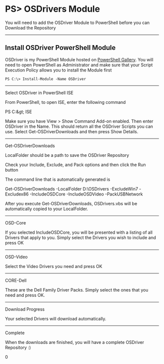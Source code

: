 # PS&gt; OSDrivers Module

You will need to add the OSDriver Module to PowerShell before you can Download the Repository

---

## Install OSDriver PowerShell Module

OSDriver is my PowerShell Module hosted on [PowerShell Gallery](https://www.powershellgallery.com/packages/OSDriver/). You will need to open PowerShell as Administrator and make sure that your Script Execution Policy allows you to install the Module first

```
PS C:\> Install-Module -Name OSDriver
```

---

Select OSDriver in PowerShell ISE

From PowerShell, to open ISE, enter the following command

PS C:\&gt; ISE

Make sure you have View &gt; Show Command Add-on enabled. Then enter OSDriver in the Name. This should return all the OSDriver Scripts you can use. Select Get-OSDriverDownloads and then press Show Details.



---

Get-OSDriverDownloads

LocalFolder should be a path to save the OSDriver Repository

Check your Include, Exclude, and Pack options and then click the Run button



The command line that is automatically generated is

Get-OSDriverDownloads -LocalFolder D:\OSDrivers -ExcludeWin7 -Excludex86 -IncludeOSDCore -IncludeOSDVideo -PackUSBNetwork

After you execute Get-OSDriverDownloads, OSDrivers.vbs will be automatically copied to your LocalFolder.

---

OSD-Core

If you selected IncludeOSDCore, you will be presented with a listing of all Drivers that apply to you. Simply select the Drivers you wish to include and press OK



---

OSD-Video

Select the Video Drivers you need and press OK



---

CORE-Dell

These are the Dell Family Driver Packs. Simply select the ones that you need and press OK.



---

Download Progress

Your selected Drivers will download automatically.



---

Complete

When the downloads are finished, you will have a complete OSDriver Repository :\)

 0


